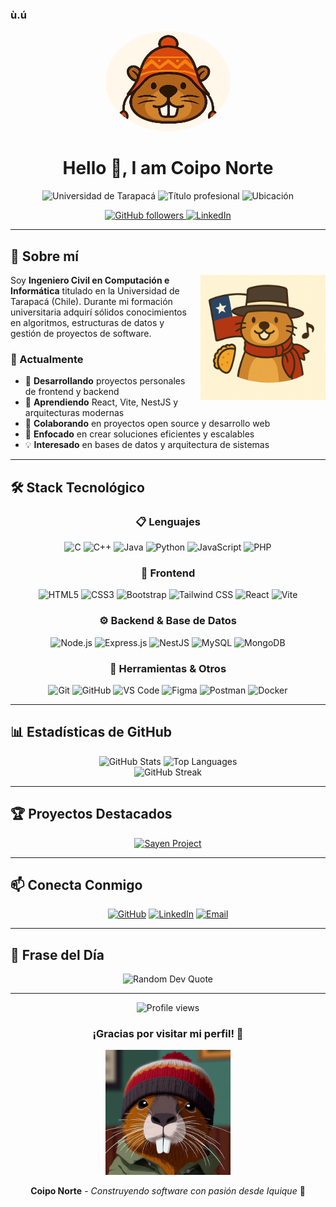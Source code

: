 ### ù.ú

<div align="center">
  <img src="icon/icon.jpeg" alt="Coipo Norte Logo" width="200" height="160" style="border-radius: 50%;">
  
  # Hello 👋, I am Coipo Norte
  
  <p>
    <img src="https://img.shields.io/badge/🎓-Universidad%20de%20Tarapacá-blue?style=for-the-badge" alt="Universidad de Tarapacá" />
    <img src="https://img.shields.io/badge/💻-Ingeniero%20Civil%20en%20Computación%20e%20Informática-orange?style=for-the-badge" alt="Título profesional" />
    <img src="https://img.shields.io/badge/📍-Iquique%2C%20Chile-green?style=for-the-badge" alt="Ubicación" />
  </p>
  
  <p>
    <a href="https://github.com/coiponorte">
      <img src="https://img.shields.io/github/followers/coiponorte?label=Followers&style=social" alt="GitHub followers">
    </a>
    <a href="https://www.linkedin.com/in/christian-caceres-marin-538045365">
      <img src="https://img.shields.io/badge/LinkedIn-Connect-blue?style=social&logo=linkedin" alt="LinkedIn">
    </a>
  </p>
</div>

---

## 🦫 Sobre mí

<img align="right" src="festividades/coipo_18septiembre.png" alt="Coipo Norte" width="200" style="margin-left: 20px;">

Soy **Ingeniero Civil en Computación e Informática** titulado en la Universidad de Tarapacá (Chile). Durante mi formación universitaria adquirí sólidos conocimientos en algoritmos, estructuras de datos y gestión de proyectos de software.

### 🚀 Actualmente

- 🔭 **Desarrollando** proyectos personales de frontend y backend
- 🌱 **Aprendiendo** React, Vite, NestJS y arquitecturas modernas
- 👯 **Colaborando** en proyectos open source y desarrollo web
- 🎯 **Enfocado** en crear soluciones eficientes y escalables
- 💡 **Interesado** en bases de datos y arquitectura de sistemas

---

## 🛠️ Stack Tecnológico

<div align="center">

### 📋 Lenguajes
![C](https://img.shields.io/badge/C-00599C?style=for-the-badge&logo=c&logoColor=white)
![C++](https://img.shields.io/badge/C%2B%2B-00599C?style=for-the-badge&logo=c%2B%2B&logoColor=white)
![Java](https://img.shields.io/badge/Java-ED8B00?style=for-the-badge&logo=openjdk&logoColor=white)
![Python](https://img.shields.io/badge/Python-3776AB?style=for-the-badge&logo=python&logoColor=white)
![JavaScript](https://img.shields.io/badge/JavaScript-F7DF1E?style=for-the-badge&logo=javascript&logoColor=black)
![PHP](https://img.shields.io/badge/PHP-777BB4?style=for-the-badge&logo=php&logoColor=white)

### 🎨 Frontend
![HTML5](https://img.shields.io/badge/HTML5-E34F26?style=for-the-badge&logo=html5&logoColor=white)
![CSS3](https://img.shields.io/badge/CSS3-1572B6?style=for-the-badge&logo=css3&logoColor=white)
![Bootstrap](https://img.shields.io/badge/Bootstrap-563D7C?style=for-the-badge&logo=bootstrap&logoColor=white)
![Tailwind CSS](https://img.shields.io/badge/Tailwind_CSS-38B2AC?style=for-the-badge&logo=tailwind-css&logoColor=white)
![React](https://img.shields.io/badge/React-20232A?style=for-the-badge&logo=react&logoColor=61DAFB)
![Vite](https://img.shields.io/badge/Vite-646CFF?style=for-the-badge&logo=vite&logoColor=white)

### ⚙️ Backend & Base de Datos
![Node.js](https://img.shields.io/badge/Node.js-43853D?style=for-the-badge&logo=node.js&logoColor=white)
![Express.js](https://img.shields.io/badge/Express.js-404D59?style=for-the-badge)
![NestJS](https://img.shields.io/badge/NestJS-E0234E?style=for-the-badge&logo=nestjs&logoColor=white)
![MySQL](https://img.shields.io/badge/MySQL-00000F?style=for-the-badge&logo=mysql&logoColor=white)
![MongoDB](https://img.shields.io/badge/MongoDB-4EA94B?style=for-the-badge&logo=mongodb&logoColor=white)

### 🔧 Herramientas & Otros
![Git](https://img.shields.io/badge/Git-F05032?style=for-the-badge&logo=git&logoColor=white)
![GitHub](https://img.shields.io/badge/GitHub-100000?style=for-the-badge&logo=github&logoColor=white)
![VS Code](https://img.shields.io/badge/VS_Code-0078D4?style=for-the-badge&logo=visual%20studio%20code&logoColor=white)
![Figma](https://img.shields.io/badge/Figma-F24E1E?style=for-the-badge&logo=figma&logoColor=white)
![Postman](https://img.shields.io/badge/Postman-FF6C37?style=for-the-badge&logo=postman&logoColor=white)
![Docker](https://img.shields.io/badge/Docker-2496ED?style=for-the-badge&logo=docker&logoColor=white)

</div>

---

## 📊 Estadísticas de GitHub

<div align="center">
  <img src="https://github-readme-stats.vercel.app/api?username=coiponorte&show_icons=true&theme=tokyonight&hide_border=true" alt="GitHub Stats" height="180">
  <img src="https://github-readme-stats.vercel.app/api/top-langs/?username=coiponorte&layout=compact&theme=tokyonight&hide_border=true" alt="Top Languages" height="180">
</div>

<div align="center">
  <img src="https://github-readme-streak-stats.herokuapp.com/?user=coiponorte&theme=tokyonight&hide_border=true" alt="GitHub Streak">
</div>

---

## 🏆 Proyectos Destacados

<div align="center">
  <a href="https://github.com/coiponorte/sayen">
    <img src="https://github-readme-stats.vercel.app/api/pin/?username=coiponorte&repo=sayen&theme=tokyonight&hide_border=true" alt="Sayen Project">
  </a>
</div>

---

## 📫 Conecta Conmigo

<div align="center">
  
  [![GitHub](https://img.shields.io/badge/GitHub-100000?style=for-the-badge&logo=github&logoColor=white)](https://github.com/coiponorte)
  [![LinkedIn](https://img.shields.io/badge/LinkedIn-0077B5?style=for-the-badge&logo=linkedin&logoColor=white)](https://www.linkedin.com/in/christian-caceres-marin-538045365)
  [![Email](https://img.shields.io/badge/Email-D14836?style=for-the-badge&logo=gmail&logoColor=white)](mailto:christiancaceres1398@gmail.com)
  
</div>

---

## 💭 Frase del Día

<div align="center">
  <img src="https://quotes-github-readme.vercel.app/api?type=horizontal&theme=tokyonight" alt="Random Dev Quote">
</div>

---

<div align="center">
  <img src="https://komarev.com/ghpvc/?username=coiponorte&label=Visitas%20al%20perfil&color=0e75b6&style=flat" alt="Profile views">
  
  <h3>¡Gracias por visitar mi perfil! 🦫</h3>
  
  <img src="logo/coipo_sp.jpeg" alt="Coipo Norte" width="200">
  
  **Coipo Norte** - *Construyendo software con pasión desde Iquique* 🌊
</div>
